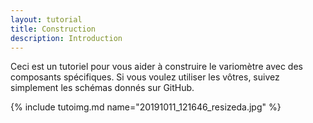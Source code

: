 ```yaml
---
layout: tutorial
title: Construction
description: Introduction
---
```


Ceci est un tutoriel pour vous aider à construire le variomètre avec des composants spécifiques. Si vous voulez utiliser les vôtres, suivez simplement les schémas donnés sur GitHub.

{% include tutoimg.md name="20191011_121646_resizeda.jpg" %}
